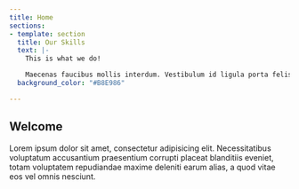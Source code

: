 ```yaml
---
title: Home
sections:
- template: section
  title: Our Skills
  text: |-
    This is what we do!

    Maecenas faucibus mollis interdum. Vestibulum id ligula porta felis euismod semper. Donec ullamcorper nulla non metus auctor fringilla. Maecenas sed diam eget risus varius blandit sit amet non magna. Duis mollis, est non commodo luctus, nisi erat porttitor ligula, eget lacinia odio sem nec elit. Donec sed odio dui.
  background_color: "#B8E986"

---
```

## Welcome

Lorem ipsum dolor sit amet, consectetur adipisicing elit. Necessitatibus voluptatum accusantium praesentium corrupti placeat blanditiis eveniet, totam voluptatem repudiandae maxime deleniti earum alias, a quod vitae eos vel omnis nesciunt.